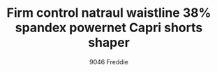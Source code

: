 ---
layout: product
title: Firm control natraul waistline 38% spandex powernet Capri shorts shaper
subtitle: 9046 Freddie
price: '38.00'
product_image: /shaping-lingerie/9046-front.png
product_image_hover: /shaping-lingerie/9046-back.png
categories: 
  - Tummy & Waist
  - Rear & Hips
  - thighs & legs
  - shorts & leggings
---